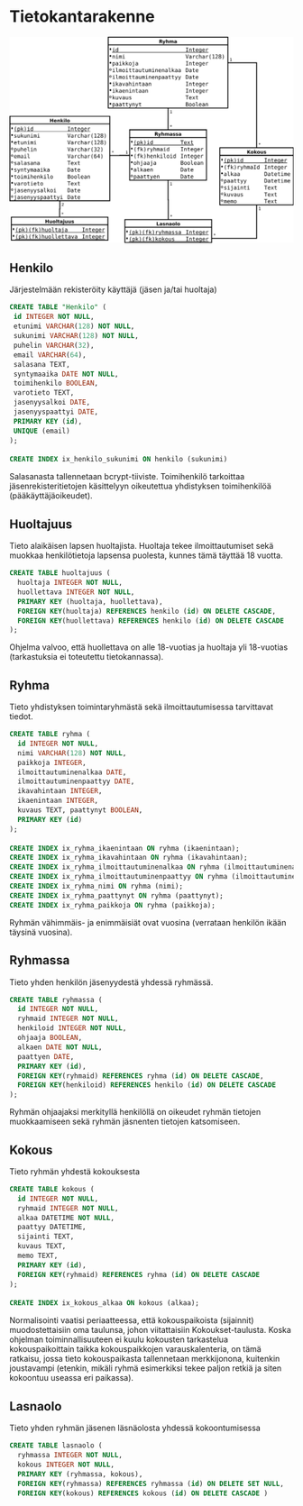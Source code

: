# Tietokantarakenne

![Tietokantakaavio](tietokantakaavio.svg)

## Henkilo

Järjestelmään rekisteröity käyttäjä (jäsen ja/tai huoltaja)

```sql
CREATE TABLE "Henkilo" (
 id INTEGER NOT NULL,
 etunimi VARCHAR(128) NOT NULL,
 sukunimi VARCHAR(128) NOT NULL,
 puhelin VARCHAR(32),
 email VARCHAR(64),
 salasana TEXT,
 syntymaaika DATE NOT NULL,
 toimihenkilo BOOLEAN,
 varotieto TEXT,
 jasenyysalkoi DATE,
 jasenyyspaattyi DATE,
 PRIMARY KEY (id),
 UNIQUE (email)
);

CREATE INDEX ix_henkilo_sukunimi ON henkilo (sukunimi)
```
Salasanasta tallennetaan bcrypt-tiiviste.
Toimihenkilö tarkoittaa jäsenrekisteritietojen käsittelyyn oikeutettua yhdistyksen toimihenkilöä (pääkäyttäjäoikeudet).


## Huoltajuus

Tieto alaikäisen lapsen huoltajista. Huoltaja tekee ilmoittautumiset sekä muokkaa henkilötietoja lapsensa puolesta, kunnes tämä täyttää 18 vuotta.

```sql
CREATE TABLE huoltajuus (
  huoltaja INTEGER NOT NULL,
  huollettava INTEGER NOT NULL,
  PRIMARY KEY (huoltaja, huollettava),
  FOREIGN KEY(huoltaja) REFERENCES henkilo (id) ON DELETE CASCADE,
  FOREIGN KEY(huollettava) REFERENCES henkilo (id) ON DELETE CASCADE
);
```
Ohjelma valvoo, että huollettava on alle 18-vuotias ja huoltaja yli 18-vuotias (tarkastuksia ei toteutettu tietokannassa).

## Ryhma

Tieto yhdistyksen toimintaryhmästä sekä ilmoittautumisessa tarvittavat tiedot.

```sql
CREATE TABLE ryhma (
  id INTEGER NOT NULL,
  nimi VARCHAR(128) NOT NULL,
  paikkoja INTEGER,
  ilmoittautuminenalkaa DATE,
  ilmoittautuminenpaattyy DATE,
  ikavahintaan INTEGER,
  ikaenintaan INTEGER,
  kuvaus TEXT, paattynyt BOOLEAN,
  PRIMARY KEY (id)
);

CREATE INDEX ix_ryhma_ikaenintaan ON ryhma (ikaenintaan);
CREATE INDEX ix_ryhma_ikavahintaan ON ryhma (ikavahintaan);
CREATE INDEX ix_ryhma_ilmoittautuminenalkaa ON ryhma (ilmoittautuminenalkaa);
CREATE INDEX ix_ryhma_ilmoittautuminenpaattyy ON ryhma (ilmoittautuminenpaattyy);
CREATE INDEX ix_ryhma_nimi ON ryhma (nimi);
CREATE INDEX ix_ryhma_paattynyt ON ryhma (paattynyt);
CREATE INDEX ix_ryhma_paikkoja ON ryhma (paikkoja);
```
Ryhmän vähimmäis- ja enimmäisiät ovat vuosina (verrataan henkilön ikään täysinä vuosina).


## Ryhmassa

Tieto yhden henkilön jäsenyydestä yhdessä ryhmässä.

```sql
CREATE TABLE ryhmassa (
  id INTEGER NOT NULL,
  ryhmaid INTEGER NOT NULL,
  henkiloid INTEGER NOT NULL,
  ohjaaja BOOLEAN,
  alkaen DATE NOT NULL,
  paattyen DATE,
  PRIMARY KEY (id),
  FOREIGN KEY(ryhmaid) REFERENCES ryhma (id) ON DELETE CASCADE,
  FOREIGN KEY(henkiloid) REFERENCES henkilo (id) ON DELETE CASCADE
);
```
Ryhmän ohjaajaksi merkityllä henkilöllä on oikeudet ryhmän tietojen muokkaamiseen sekä ryhmän jäsnenten tietojen katsomiseen.


## Kokous

Tieto ryhmän yhdestä kokouksesta

```sql
CREATE TABLE kokous (
  id INTEGER NOT NULL,
  ryhmaid INTEGER NOT NULL,
  alkaa DATETIME NOT NULL,
  paattyy DATETIME,
  sijainti TEXT,
  kuvaus TEXT,
  memo TEXT,
  PRIMARY KEY (id),
  FOREIGN KEY(ryhmaid) REFERENCES ryhma (id) ON DELETE CASCADE
);

CREATE INDEX ix_kokous_alkaa ON kokous (alkaa);
```

Normalisointi vaatisi periaatteessa, että kokouspaikoista (sijainnit) muodostettaisiin oma taulunsa, johon viitattaisiin Kokoukset-taulusta.
Koska ohjelman toiminnallisuuteen ei kuulu kokousten tarkastelua kokouspaikoittain taikka kokouspaikkojen varauskalenteria, on tämä ratkaisu,
jossa tieto kokouspaikasta tallennetaan merkkijonona, kuitenkin joustavampi (etenkin, mikäli ryhmä esimerkiksi tekee paljon retkiä ja siten kokoontuu useassa eri paikassa).

## Lasnaolo

Tieto yhden ryhmän jäsenen läsnäolosta yhdessä kokoontumisessa

```sql
CREATE TABLE lasnaolo (
  ryhmassa INTEGER NOT NULL,
  kokous INTEGER NOT NULL,
  PRIMARY KEY (ryhmassa, kokous),
  FOREIGN KEY(ryhmassa) REFERENCES ryhmassa (id) ON DELETE SET NULL,
  FOREIGN KEY(kokous) REFERENCES kokous (id) ON DELETE CASCADE )
```

